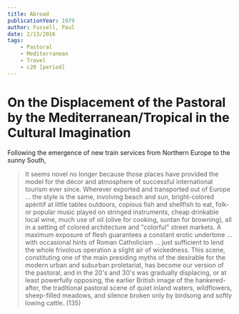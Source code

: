 ```yaml
---
title: Abroad
publicationYear: 1979
author: Fussell, Paul
date: 2/13/2016
tags: 
    - Pastoral
    - Mediterranean
    - Travel
    - c20 [period]
---
```


# On the Displacement of the Pastoral by the Mediterranean/Tropical in the Cultural Imagination

Following the emergence of new train services from Northern Europe to the sunny South,

> It seems novel no longer because those places have provided the model for the décor and atmosphere of successful international tourism ever since. Wherever exported and transported out of Europe ... the style is the same, involving beach and sun, bright-colored apéritif at little tables outdoors, copious fish and shellfish to eat, folk- or popular music played on stringed instruments, cheap drinkable local wine, much use of oil (olive for cooking, suntan for browning), all in a setting of colored architecture and "colorful" street markets. A maximum exposure of flesh guarantees a constant erotic undertone ... with occasional hints of Roman Catholicism ... just sufficient to lend the whole frivolous operation a slight air of wickedness. This scene, constituting one of the main presiding myths of the desirable for the modern urban and suburban proletariat, has become our version of the pastoral, and in the 20's and 30's was gradually displacing, or at least powerfully opposing, the earlier British image of the hankered-after, the traditional pastoral scene of quiet inland waters, wildflowers, sheep-filled meadows, and silence broken only by birdsong and softly lowing cattle. (135)

